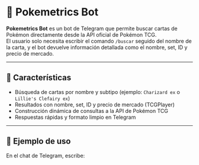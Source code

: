 # 🤖 Pokemetrics Bot

**Pokemetrics Bot** es un bot de Telegram que permite buscar cartas de Pokémon directamente desde la API oficial de Pokémon TCG.  
El usuario solo necesita escribir el comando `/buscar` seguido del nombre de la carta, y el bot devuelve información detallada como el nombre, set, ID y precio de mercado.

---

## 🚀 Características

- Búsqueda de cartas por nombre y subtipo (ejemplo: `Charizard ex` o `Lillie's Clefairy ex`)
- Resultados con nombre, set, ID y precio de mercado (TCGPlayer)
- Construcción dinámica de consultas a la API de Pokémon TCG
- Respuestas rápidas y formato limpio en Telegram

---

## 💬 Ejemplo de uso

En el chat de Telegram, escribe:

